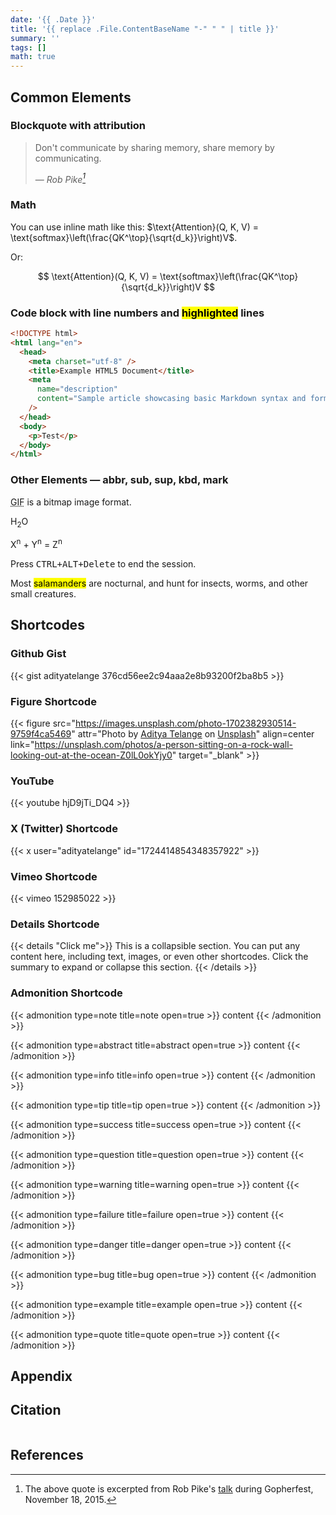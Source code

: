 ```yaml
---
date: '{{ .Date }}'
title: '{{ replace .File.ContentBaseName "-" " " | title }}'
summary: ''
tags: []
math: true
---
```


## Common Elements

### Blockquote with attribution

> Don't communicate by sharing memory, share memory by communicating.
>
> — <cite>Rob Pike[^1]</cite>

[^1]: The above quote is excerpted from Rob Pike's [talk](https://www.youtube.com/watch?v=PAAkCSZUG1c) during Gopherfest, November 18, 2015.

### Math

You can use inline math like this: $\text{Attention}(Q, K, V) = \text{softmax}\left(\frac{QK^\top}{\sqrt{d_k}}\right)V$.

Or:

$$
\text{Attention}(Q, K, V) = \text{softmax}\left(\frac{QK^\top}{\sqrt{d_k}}\right)V
$$

### Code block with line numbers and <mark>highlighted</mark> lines

```html {linenos=true,hl_lines=[2,8]}
<!DOCTYPE html>
<html lang="en">
  <head>
    <meta charset="utf-8" />
    <title>Example HTML5 Document</title>
    <meta
      name="description"
      content="Sample article showcasing basic Markdown syntax and formatting for HTML elements."
    />
  </head>
  <body>
    <p>Test</p>
  </body>
</html>
```

### Other Elements — abbr, sub, sup, kbd, mark

<abbr title="Graphics Interchange Format">GIF</abbr> is a bitmap image format.

H<sub>2</sub>O

X<sup>n</sup> + Y<sup>n</sup> = Z<sup>n</sup>

Press <kbd><kbd>CTRL</kbd>+<kbd>ALT</kbd>+<kbd>Delete</kbd></kbd> to end the session.

Most <mark>salamanders</mark> are nocturnal, and hunt for insects, worms, and other small creatures.

## Shortcodes

### Github Gist

{{< gist adityatelange 376cd56ee2c94aaa2e8b93200f2ba8b5 >}}

### Figure Shortcode

{{< figure src="https://images.unsplash.com/photo-1702382930514-9759f4ca5469" attr="Photo by [Aditya Telange](https://unsplash.com/@adityatelange?utm_content=creditCopyText&utm_medium=referral&utm_source=unsplash) on [Unsplash](https://unsplash.com/photos/Z0lL0okYjy0?utm_content=creditCopyText&utm_medium=referral&utm_source=unsplash)" align=center link="https://unsplash.com/photos/a-person-sitting-on-a-rock-wall-looking-out-at-the-ocean-Z0lL0okYjy0" target="_blank" >}}

### YouTube

{{< youtube hjD9jTi_DQ4 >}}

### X (Twitter) Shortcode

{{< x user="adityatelange" id="1724414854348357922" >}}

### Vimeo Shortcode

{{< vimeo 152985022 >}}

### Details Shortcode

{{< details "Click me">}}
This is a collapsible section. You can put any content here, including text, images, or even other shortcodes. Click the summary to expand or collapse this section.
{{< /details >}}

### Admonition Shortcode

{{< admonition type=note title=note open=true >}} content {{< /admonition >}}

{{< admonition type=abstract title=abstract open=true >}} content {{< /admonition >}}

{{< admonition type=info title=info open=true >}} content {{< /admonition >}}

{{< admonition type=tip title=tip open=true >}} content {{< /admonition >}}

{{< admonition type=success title=success open=true >}} content {{< /admonition >}}

{{< admonition type=question title=question open=true >}} content {{< /admonition >}}

{{< admonition type=warning title=warning open=true >}} content {{< /admonition >}}

{{< admonition type=failure title=failure open=true >}} content {{< /admonition >}}

{{< admonition type=danger title=danger open=true >}} content {{< /admonition >}}

{{< admonition type=bug title=bug open=true >}} content {{< /admonition >}}

{{< admonition type=example title=example open=true >}} content {{< /admonition >}}

{{< admonition type=quote title=quote open=true >}} content {{< /admonition >}}

## Appendix

## Citation

```bibtex

```

## References
